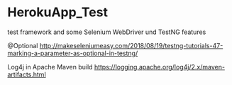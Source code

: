 # HerokuApp_Test
test framework and some Selenium WebDriver und TestNG features

@Optional
http://makeseleniumeasy.com/2018/08/19/testng-tutorials-47-marking-a-parameter-as-optional-in-testng/

Log4j in Apache Maven build
https://logging.apache.org/log4j/2.x/maven-artifacts.html